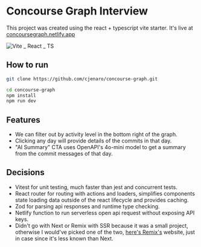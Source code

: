 # Concourse Graph Interview

This project was created using the react + typescript vite starter. It's live at [concoursegraph.netlify.app](https://concoursegraph.netlify.app)

![Vite _ React _ TS](https://github.com/user-attachments/assets/aad12408-305b-4c64-b520-abc6e450d081)

## How to run

```bash
git clone https://github.com/cjenaro/concourse-graph.git
```

```bash
cd concourse-graph
npm install
npm run dev
```

## Features

- We can filter out by activity level in the bottom right of the graph.
- Clicking any day will provide details of the commits in that day.
- "AI Summary" CTA uses OpenAPI's 4o-mini model to get a summary from the commit messages of that day.

## Decisions

- Vitest for unit testing, much faster than jest and concurrent tests.
- React router for routing with actions and loaders, simplifies components state loading data outside of the react lifecycle and provides caching.
- Zod for parsing api responses and runtime type checking.
- Netlify function to run serverless open api request without exposing API keys.
- Didn't go with Next or Remix with SSR because it was a small project, otherwise I would've picked one of the two, [here's Remix's](https://remix.run/) website, just in case since it's less known than Next.

